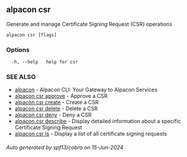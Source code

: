 ## alpacon csr

Generate and manage Certificate Signing Request (CSR) operations

```
alpacon csr [flags]
```

### Options

```
  -h, --help   help for csr
```

### SEE ALSO

* [alpacon](alpacon.md)	 - Alpacon CLI: Your Gateway to Alpacon Services
* [alpacon csr approve](alpacon_csr_approve.md)	 - Approve a CSR
* [alpacon csr create](alpacon_csr_create.md)	 - Create a CSR
* [alpacon csr delete](alpacon_csr_delete.md)	 - Delete a CSR
* [alpacon csr deny](alpacon_csr_deny.md)	 - Deny a CSR
* [alpacon csr describe](alpacon_csr_describe.md)	 - Display detailed information about a specific Certificate Signing Request
* [alpacon csr ls](alpacon_csr_ls.md)	 - Display a list of all certificate signing requests

###### Auto generated by spf13/cobra on 15-Jun-2024
